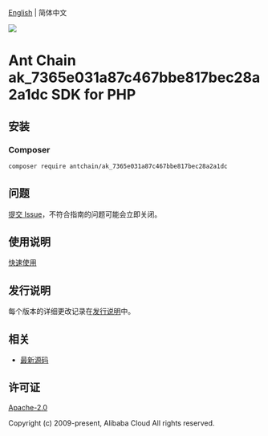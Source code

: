 [English](README.md) | 简体中文

![](https://aliyunsdk-pages.alicdn.com/icons/AlibabaCloud.svg)

# Ant Chain ak_7365e031a87c467bbe817bec28a2a1dc SDK for PHP

## 安装

### Composer

```bash
composer require antchain/ak_7365e031a87c467bbe817bec28a2a1dc
```

## 问题

[提交 Issue](https://github.com/alipay/antchain-openapi-prod-sdk/issues/new)，不符合指南的问题可能会立即关闭。

## 使用说明

[快速使用](https://github.com/alipay/antchain-openapi-prod-sdk)

## 发行说明

每个版本的详细更改记录在[发行说明](./ChangeLog.txt)中。

## 相关

* [最新源码](https://github.com/antchain-openapi-sdk-php)

## 许可证

[Apache-2.0](http://www.apache.org/licenses/LICENSE-2.0)

Copyright (c) 2009-present, Alibaba Cloud All rights reserved.
